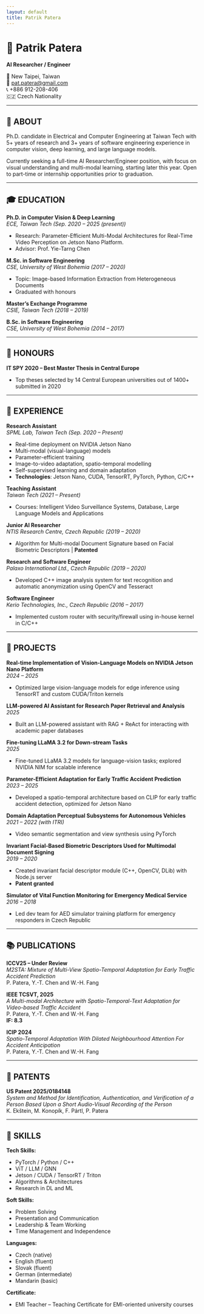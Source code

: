 ```yaml
---
layout: default
title: Patrik Patera
---
```


# 🧠 Patrik Patera  
**AI Researcher / Engineer**

📍 New Taipei, Taiwan  
📧 [pat.patera@gmail.com](mailto:pat.patera@gmail.com)  
📞 +886 912-208-406  
🇨🇿 Czech Nationality  

---

## 🔎 ABOUT

Ph.D. candidate in Electrical and Computer Engineering at Taiwan Tech with 5+ years of research and 3+ years of software engineering experience in computer vision, deep learning, and large language models.

Currently seeking a full-time AI Researcher/Engineer position, with focus on visual understanding and multi-modal learning, starting later this year. Open to part-time or internship opportunities prior to graduation.

---

## 🎓 EDUCATION

**Ph.D. in Computer Vision & Deep Learning**  
_ECE, Taiwan Tech (Sep. 2020 – 2025 (present))_  
- Research: Parameter-Efficient Multi-Modal Architectures for Real-Time Video Perception on Jetson Nano Platform.  
- Advisor: Prof. Yie-Tarng Chen

**M.Sc. in Software Engineering**  
_CSE, University of West Bohemia (2017 – 2020)_  
- Topic: Image-based Information Extraction from Heterogeneous Documents  
- Graduated with honours

**Master’s Exchange Programme**  
_CSIE, Taiwan Tech (2018 – 2019)_

**B.Sc. in Software Engineering**  
_CSE, University of West Bohemia (2014 – 2017)_

---

## 🏅 HONOURS

**IT SPY 2020 – Best Master Thesis in Central Europe**  
- Top theses selected by 14 Central European universities out of 1400+ submitted in 2020

---

## 💼 EXPERIENCE

**Research Assistant**  
_SPML Lab, Taiwan Tech (Sep. 2020 – Present)_  
- Real-time deployment on NVIDIA Jetson Nano  
- Multi-modal (visual-language) models  
- Parameter-efficient training  
- Image-to-video adaptation, spatio-temporal modelling  
- Self-supervised learning and domain adaptation  
- **Technologies**: Jetson Nano, CUDA, TensorRT, PyTorch, Python, C/C++

**Teaching Assistant**  
_Taiwan Tech (2021 – Present)_  
- Courses: Intelligent Video Surveillance Systems, Database, Large Language Models and Applications

**Junior AI Researcher**  
_NTIS Research Centre, Czech Republic (2019 – 2020)_  
- Algorithm for Multi-modal Document Signature based on Facial Biometric Descriptors | **Patented**

**Research and Software Engineer**  
_Palaxo International Ltd., Czech Republic (2019 – 2020)_  
- Developed C++ image analysis system for text recognition and automatic anonymization using OpenCV and Tesseract

**Software Engineer**  
_Kerio Technologies, Inc., Czech Republic (2016 – 2017)_  
- Implemented custom router with security/firewall using in-house kernel in C/C++

---

## 📁 PROJECTS

**Real-time Implementation of Vision-Language Models on NVIDIA Jetson Nano Platform**  
_2024 – 2025_  
- Optimized large vision-language models for edge inference using TensorRT and custom CUDA/Triton kernels

**LLM-powered AI Assistant for Research Paper Retrieval and Analysis**  
_2025_  
- Built an LLM-powered assistant with RAG + ReAct for interacting with academic paper databases

**Fine-tuning LLaMA 3.2 for Down-stream Tasks**  
_2025_  
- Fine-tuned LLaMA 3.2 models for language-vision tasks; explored NVIDIA NIM for scalable inference

**Parameter-Efficient Adaptation for Early Traffic Accident Prediction**  
_2023 – 2025_  
- Developed a spatio-temporal architecture based on CLIP for early traffic accident detection, optimized for Jetson Nano

**Domain Adaptation Perceptual Subsystems for Autonomous Vehicles**  
_2021 – 2022 (with ITRI)_  
- Video semantic segmentation and view synthesis using PyTorch

**Invariant Facial-Based Biometric Descriptors Used for Multimodal Document Signing**  
_2019 – 2020_  
- Created invariant facial descriptor module (C++, OpenCV, DLib) with Node.js server  
- **Patent granted**

**Simulator of Vital Function Monitoring for Emergency Medical Service**  
_2016 – 2018_  
- Led dev team for AED simulator training platform for emergency responders in Czech Republic

---

## 📚 PUBLICATIONS

**ICCV25 – Under Review**  
_M2STA: Mixture of Multi-View Spatio-Temporal Adaptation for Early Traffic Accident Prediction_  
P. Patera, Y.-T. Chen and W.-H. Fang

**IEEE TCSVT, 2025**  
_A Multi-modal Architecture with Spatio-Temporal-Text Adaptation for Video-based Traffic Accident_  
P. Patera, Y.-T. Chen and W.-H. Fang  
**IF: 8.3**

**ICIP 2024**  
_Spatio-Temporal Adaptation With Dilated Neighbourhood Attention For Accident Anticipation_  
P. Patera, Y.-T. Chen and W.-H. Fang

---

## 📜 PATENTS

**US Patent 2025/0184148**  
_System and Method for Identification, Authentication, and Verification of a Person Based Upon a Short Audio-Visual Recording of the Person_  
K. Ekštein, M. Konopík, F. Pártl, P. Patera

---

## 🧠 SKILLS

**Tech Skills:**  
- PyTorch / Python / C++  
- ViT / LLM / GNN  
- Jetson / CUDA / TensorRT / Triton  
- Algorithms & Architectures  
- Research in DL and ML  

**Soft Skills:**  
- Problem Solving  
- Presentation and Communication  
- Leadership & Team Working  
- Time Management and Independence  

**Languages:**  
- Czech (native)  
- English (fluent)  
- Slovak (fluent)  
- German (intermediate)  
- Mandarin (basic)

**Certificate:**  
- EMI Teacher – Teaching Certificate for EMI-oriented university courses

